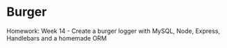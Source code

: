# Burger
Homework: Week 14 - Create a burger logger with MySQL, Node, Express, Handlebars and a homemade ORM
